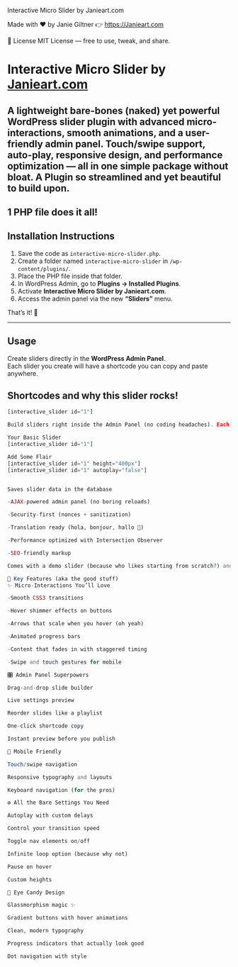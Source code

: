 Interactive Micro Slider by Janieart.com     

Made with ❤️ by Janie Giltner
👉 https://Janieart.com

📜 License
MIT License — free to use, tweak, and share.


# Interactive Micro Slider by [Janieart.com](https://Janieart.com)

A lightweight bare-bones (naked) yet powerful WordPress slider plugin with advanced micro-interactions, smooth animations, and a user-friendly admin panel. Touch/swipe support, auto-play, responsive design, and performance optimization — all in one simple package without bloat. 
A Plugin so streamlined and yet beautiful to build upon.
---
1 PHP file does it all!
---

## Installation Instructions

1. Save the code as `interactive-micro-slider.php`.  
2. Create a folder named `interactive-micro-slider` in `/wp-content/plugins/`.  
3. Place the PHP file inside that folder.  
4. In WordPress Admin, go to **Plugins → Installed Plugins**.  
5. Activate **Interactive Micro Slider by Janieart.com**.  
6. Access the admin panel via the new **“Sliders”** menu.  

That’s it! 🎉

---

## Usage

Create sliders directly in the **WordPress Admin Panel**.  
Each slider you create will have a shortcode you can copy and paste anywhere.

## Shortcodes and why this slider rocks!

```php
[interactive_slider id="1"]

Build sliders right inside the Admin Panel (no coding headaches). Each slider gives you a shortcode — just copy, paste, and enjoy.

Your Basic Slider
[interactive_slider id="1"]

Add Some Flair
[interactive_slider id="1" height="400px"]
[interactive_slider id="1" autoplay="false"]


Saves slider data in the database

-AJAX-powered admin panel (no boring reloads)

-Security-first (nonces + sanitization)

-Translation ready (hola, bonjour, hallo 👋)

-Performance optimized with Intersection Observer

-SEO-friendly markup

Comes with a demo slider (because who likes starting from scratch?) and is production-ready for real-world projects. You can make as many sliders as you want — unlimited, baby.

🌟 Key Features (aka the good stuff)
✨ Micro-Interactions You’ll Love

-Smooth CSS3 transitions

-Hover shimmer effects on buttons

-Arrows that scale when you hover (oh yeah)

-Animated progress bars

-Content that fades in with staggered timing

-Swipe and touch gestures for mobile

🎛️ Admin Panel Superpowers

Drag-and-drop slide builder

Live settings preview

Reorder slides like a playlist

One-click shortcode copy

Instant preview before you publish

📱 Mobile Friendly

Touch/swipe navigation

Responsive typography and layouts

Keyboard navigation (for the pros)

⚙️ All the Bare Settings You Need

Autoplay with custom delays

Control your transition speed

Toggle nav elements on/off

Infinite loop option (because why not)

Pause on hover

Custom heights

🎨 Eye Candy Design

Glassmorphism magic ✨

Gradient buttons with hover animations

Clean, modern typography

Progress indicators that actually look good

Dot navigation with style

